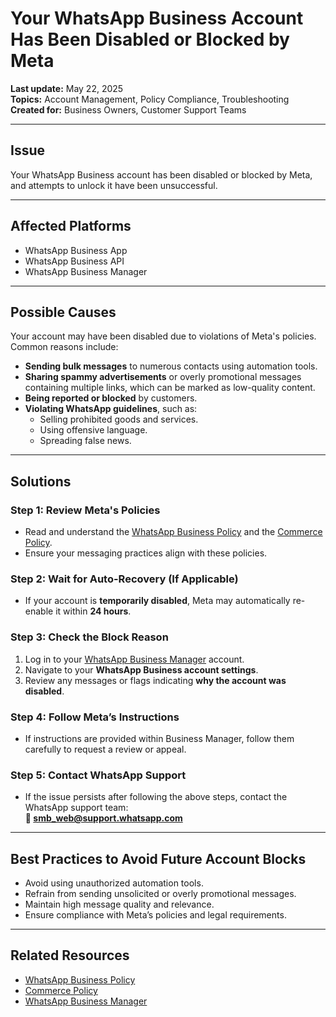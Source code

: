 # Your WhatsApp Business Account Has Been Disabled or Blocked by Meta

**Last update:** May 22, 2025  
**Topics:** Account Management, Policy Compliance, Troubleshooting  
**Created for:** Business Owners, Customer Support Teams

---

## Issue

Your WhatsApp Business account has been disabled or blocked by Meta, and attempts to unlock it have been unsuccessful.

---

## Affected Platforms

- WhatsApp Business App  
- WhatsApp Business API  
- WhatsApp Business Manager

---

## Possible Causes

Your account may have been disabled due to violations of Meta's policies. Common reasons include:

- **Sending bulk messages** to numerous contacts using automation tools.  
- **Sharing spammy advertisements** or overly promotional messages containing multiple links, which can be marked as low-quality content.  
- **Being reported or blocked** by customers.  
- **Violating WhatsApp guidelines**, such as:
  - Selling prohibited goods and services.  
  - Using offensive language.  
  - Spreading false news.

---

## Solutions

### Step 1: Review Meta's Policies

- Read and understand the [WhatsApp Business Policy](https://www.whatsapp.com/legal/business-policy/) and the [Commerce Policy](https://www.facebook.com/policies/commerce).
- Ensure your messaging practices align with these policies.

### Step 2: Wait for Auto-Recovery (If Applicable)

- If your account is **temporarily disabled**, Meta may automatically re-enable it within **24 hours**.

### Step 3: Check the Block Reason

1. Log in to your [WhatsApp Business Manager](https://business.facebook.com/) account.  
2. Navigate to your **WhatsApp Business account settings**.  
3. Review any messages or flags indicating **why the account was disabled**.

### Step 4: Follow Meta’s Instructions

- If instructions are provided within Business Manager, follow them carefully to request a review or appeal.

### Step 5: Contact WhatsApp Support

- If the issue persists after following the above steps, contact the WhatsApp support team:  
  **📧 smb_web@support.whatsapp.com**

---

## Best Practices to Avoid Future Account Blocks

- Avoid using unauthorized automation tools.  
- Refrain from sending unsolicited or overly promotional messages.  
- Maintain high message quality and relevance.  
- Ensure compliance with Meta’s policies and legal requirements.

---

## Related Resources

- [WhatsApp Business Policy](https://www.whatsapp.com/legal/business-policy/)  
- [Commerce Policy](https://www.facebook.com/policies/commerce)  
- [WhatsApp Business Manager](https://business.facebook.com/)
